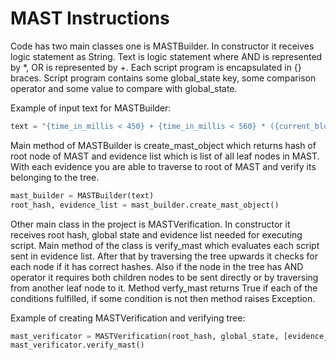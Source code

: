 <h1>MAST Instructions</h1>

Code has two main classes one is MASTBuilder. In constructor it receives logic statement 
as String. Text is logic statement where AND is represented by *, OR is represented by +.
Each script program is encapsulated in {} braces. Script program contains some global_state key, 
some comparison operator and some value to compare with global_state.

Example of input text for MASTBuilder: <br/>
```python
text = "{time_in_millis < 450} + {time_in_millis < 560} * ({current_block == 256} + {time_in_millis >= 4})"
```



Main method of MASTBuilder is create_mast_object which returns hash of root node of MAST and
evidence list which is list of all leaf nodes in MAST. With each evidence you are able to traverse to root
of MAST and verify its belonging to the tree.

```python
mast_builder = MASTBuilder(text)
root_hash, evidence_list = mast_builder.create_mast_object()
```    

Other main class in the project is MASTVerification. In constructor it receives root hash, global state and evidence list
needed for executing script. Main method of the class is verify_mast which evaluates each script
sent in evidence list. After that by traversing the tree upwards it checks for each node
if it has correct hashes. Also if the node in the tree has AND operator it requires both
children nodes to be sent directly or by traversing from another leaf node to it.
Method verfy_mast returns True if each of the conditions fulfilled, if some condition is not then method raises Exception.

Example of creating MASTVerification and verifying tree:
```python
mast_verificator = MASTVerification(root_hash, global_state, [evidence_list[0]])
mast_verificator.verify_mast()
```   
 